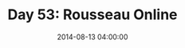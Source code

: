 ---
permalink: /jekyll/update/2014/08/13/day53
redirect_to: http://arounddh.elotroalex.com/jekyll/update/2014/08/13/day53
layout: base_redirect
title:  "Day 53: Rousseau Online"
date:   2014-08-13 04:00:00
categories: jekyll update
---